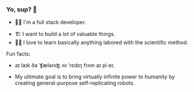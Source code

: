 
<!--
### Yo, sup? 👋

Here are some ideas to get you started:

- 🔭 I’m currently working on ...
- 🌱 I’m currently learning ...
- 👯 I’m looking to collaborate on ...
- 🤔 I’m looking for help with ...
- 💬 Ask me about ...
- 📫 How to reach me: ...
- 😄 Pronouns: ...
- ⚡ Fun fact: ...
-->

### Yo, sup? 👋

- 👨‍💻 I'm a full stack developer.
  
<!--
- 🎵 I'm currently working in a (overengineered) music AI.
- 👥 If you're doing music or AI too, [__CALL ME__](https://api.whatsapp.com/send/?phone=558393450389&text=Hello,%20I%20saw%20your%20github%20profile&type=phone_number&app_absent=0).  
We can be like Jobs & Wozniak, Gates & Allen, or Page & Brin. 
-->

- 🏗 I want to build a lot of valuable things.
- 👨‍🔬 I love to learn basically anything labored with the scientific method.


Fun facts: 
- aɪ laɪk ðə ˈʧælənʤ ʌv ˈrɛdɪŋ frʌm aɪ pi eɪ.
<!--
- At the time I'm writing, I have more commits here in the last year than [Linus Torvalds](https://github.com/torvalds).
-->
- My ultimate goal is to bring virtually infinite power to humanity by creating general-purpose self-replicating robots.
